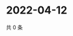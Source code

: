 # 2022-04-12

共 0 条

<!-- BEGIN WEIBO -->
<!-- 最后更新时间 Tue Apr 12 2022 22:01:21 GMT+0800 (China Standard Time) -->

<!-- END WEIBO -->
